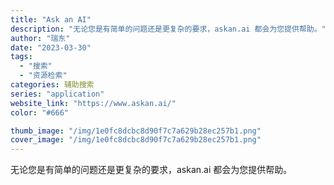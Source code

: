 ```yaml
---
title: "Ask an AI"
description: "无论您是有简单的问题还是更复杂的要求，askan.ai 都会为您提供帮助。"
author: "瑞东"
date: "2023-03-30"
tags:
  - "搜索"
  - "资源检索"
categories: 辅助搜索
series: "application"
website_link: "https://www.askan.ai/"
color: "#666"

thumb_image: "/img/1e0fc8dcbc8d90f7c7a629b28ec257b1.png"
cover_image: "/img/1e0fc8dcbc8d90f7c7a629b28ec257b1.png"
---
```


无论您是有简单的问题还是更复杂的要求，askan.ai 都会为您提供帮助。